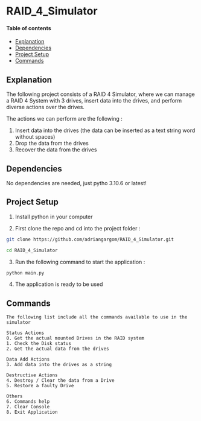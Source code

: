 # RAID_4_Simulator

#### Table of contents

 - [Explanation](#explanation)
 - [Dependencies](#dependencies)
 - [Project Setup](#project-setup)
 - [Commands](#commands)


## Explanation

The following project consists of a RAID 4 Simulator, where we can manage a RAID 4 System with 3 drives, insert data into the drives, and perform diverse actions over the drives.

The actions we can perform are the following :
1. Insert data into the drives (the data can be inserted as a text string word without spaces)
2. Drop the data from the drives
3. Recover the data from the drives

## Dependencies

No dependencies are needed, just pytho 3.10.6 or latest!

## Project Setup

1. Install python in your computer

2. First clone the repo and cd into the project folder : 
```bash
git clone https://github.com/adriangargom/RAID_4_Simulator.git

cd RAID_4_Simulator
```

3. Run the following command to start the application :
```bash
python main.py
```

4. The application is ready to be used



## Commands
    
    The following list include all the commands available to use in the simulator

    Status Actions
    0. Get the actual mounted Drives in the RAID system
    1. Check the Disk status
    2. Get the actual data from the drives

    Data Add Actions
    3. Add data into the drives as a string

    Destructive Actions
    4. Destroy / Clear the data from a Drive
    5. Restore a faulty Drive

    Others
    6. Commands help
    7. Clear Console
    8. Exit Application

